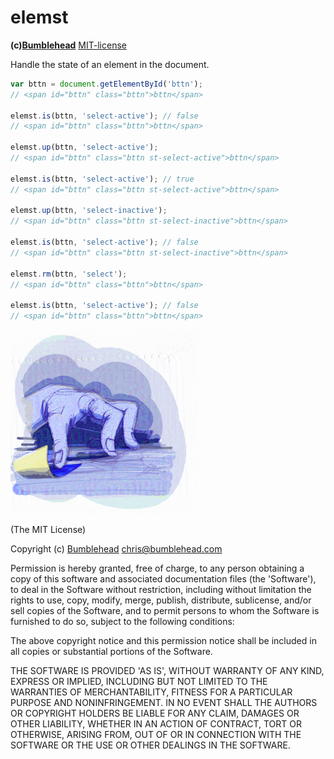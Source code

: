 elemst
======
**(c)[Bumblehead][0]** [MIT-license](#license)

Handle the state of an element in the document.

```javascript
var bttn = document.getElementById('bttn');
// <span id="bttn" class="bttn">bttn</span>

elemst.is(bttn, 'select-active'); // false
// <span id="bttn" class="bttn">bttn</span>

elemst.up(bttn, 'select-active');
// <span id="bttn" class="bttn st-select-active">bttn</span>
    
elemst.is(bttn, 'select-active'); // true
// <span id="bttn" class="bttn st-select-active">bttn</span>

elemst.up(bttn, 'select-inactive');
// <span id="bttn" class="bttn st-select-inactive">bttn</span>

elemst.is(bttn, 'select-active'); // false
// <span id="bttn" class="bttn st-select-inactive">bttn</span>
    
elemst.rm(bttn, 'select');
// <span id="bttn" class="bttn">bttn</span>
    
elemst.is(bttn, 'select-active'); // false
// <span id="bttn" class="bttn">bttn</span>
```

[0]: http://www.bumblehead.com                            "bumblehead"


 ![scrounge](https://github.com/iambumblehead/scroungejs/raw/main/img/hand.png) 

(The MIT License)

Copyright (c) [Bumblehead][0] <chris@bumblehead.com>

Permission is hereby granted, free of charge, to any person obtaining a copy of this software and associated documentation files (the 'Software'), to deal in the Software without restriction, including without limitation the rights to use, copy, modify, merge, publish, distribute, sublicense, and/or sell copies of the Software, and to permit persons to whom the Software is furnished to do so, subject to the following conditions:

The above copyright notice and this permission notice shall be included in all copies or substantial portions of the Software.

THE SOFTWARE IS PROVIDED 'AS IS', WITHOUT WARRANTY OF ANY KIND, EXPRESS OR IMPLIED, INCLUDING BUT NOT LIMITED TO THE WARRANTIES OF MERCHANTABILITY, FITNESS FOR A PARTICULAR PURPOSE AND NONINFRINGEMENT. IN NO EVENT SHALL THE AUTHORS OR COPYRIGHT HOLDERS BE LIABLE FOR ANY CLAIM, DAMAGES OR OTHER LIABILITY, WHETHER IN AN ACTION OF CONTRACT, TORT OR OTHERWISE, ARISING FROM, OUT OF OR IN CONNECTION WITH THE SOFTWARE OR THE USE OR OTHER DEALINGS IN THE SOFTWARE.
